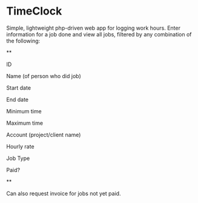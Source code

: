 TimeClock
=========
Simple, lightweight php-driven web app for logging work hours. Enter information for a job done and view all jobs, filtered by any combination of the following:

**

ID

Name (of person who did job)

Start date

End date

Minimum time

Maximum time

Account (project/client name)

Hourly rate

Job Type

Paid?

**


Can also request invoice for jobs not yet paid.
